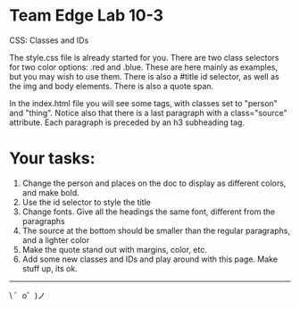 Team Edge Lab 10-3
=================

CSS:  Classes and IDs

The style.css file is already started for you. There are two class selectors for two 
color options: .red and .blue. These are here mainly as examples, but you may wish to
use them. There is also a #title id selector, as well as the img and body elements. 
There is also a quote span. 

In the index.html file you will see some <span> </span> tags, with classes set to "person" 
and "thing".  Notice also that there is a last paragraph with a class="source" attribute.
Each paragraph is preceded by an h3 subheading tag.
 

Your tasks:
=================
1. Change the person and places on the doc to display as different colors, and make bold.
2. Use the id selector to style the title
3. Change fonts. Give all the headings the same font, different from the paragraphs
4. The source at the bottom should be smaller than the regular paragraphs, and a lighter color
5. Make the quote stand out with margins, color, etc.
6. Add some new classes and IDs and play around with this page. Make stuff up, its ok. 


  
-------------------

\ ゜o゜)ノ
